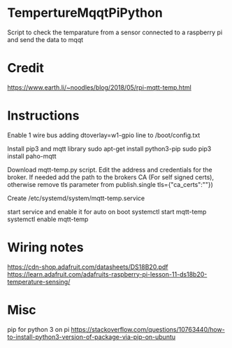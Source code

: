 # TempertureMqqtPiPython
Script to check the temparature from a sensor connected to a raspberry pi and send the data to mqqt

# Credit
https://www.earth.li/~noodles/blog/2018/05/rpi-mqtt-temp.html

# Instructions
Enable 1 wire bus
adding dtoverlay=w1-gpio line to /boot/config.txt

Install pip3 and mqtt library
sudo apt-get install python3-pip
sudo pip3 install paho-mqtt

Download mqtt-temp.py script.  Edit the address and credentials for the broker.  If needed add the path to the brokers CA (For self signed certs), otherwise remove tls parameter from publish.single tls={"ca_certs":""})

Create /etc/systemd/system/mqtt-temp.service

start service and enable it for auto on boot
systemctl start mqtt-temp
systemctl enable mqtt-temp

# Wiring notes
https://cdn-shop.adafruit.com/datasheets/DS18B20.pdf
https://learn.adafruit.com/adafruits-raspberry-pi-lesson-11-ds18b20-temperature-sensing/

# Misc
pip for python 3 on pi https://stackoverflow.com/questions/10763440/how-to-install-python3-version-of-package-via-pip-on-ubuntu
